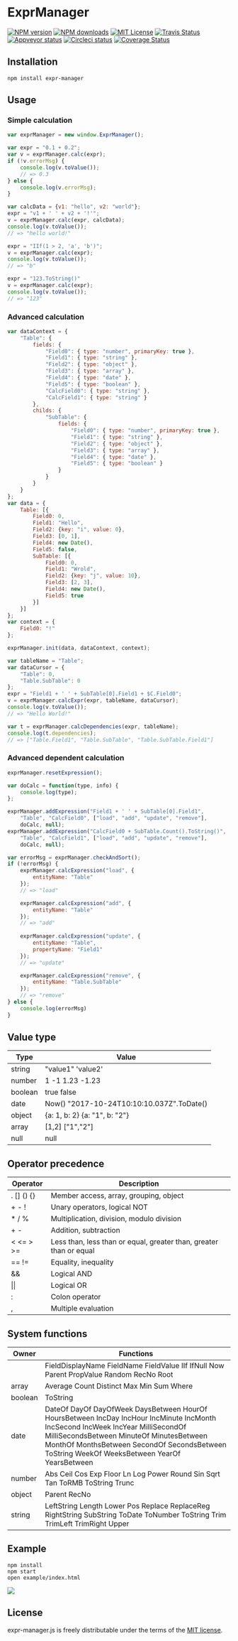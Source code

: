 # ExprManager

[![NPM version][npm-version-image]][npm-url] [![NPM downloads][npm-downloads-image]][npm-url] [![MIT License][license-image]][license-url] [![Travis Status][travis-image]][travis-url] [![Appveyor status][appveyor-image]][appveyor-url] [![Circleci status][circleci-image]][circleci-url] [![Coverage Status][coverage-image]][coverage-url]

## Installation
	npm install expr-manager

## Usage
### Simple calculation
```javascript
var exprManager = new window.ExprManager();

var expr = "0.1 + 0.2";
var v = exprManager.calc(expr);
if (!v.errorMsg) {
    console.log(v.toValue());
    // => 0.3
} else {
    console.log(v.errorMsg);
}

var calcData = {v1: "hello", v2: "world"};
expr = "v1 + ' ' + v2 + '!'";
v = exprManager.calc(expr, calcData);
console.log(v.toValue());
// => "hello world!"

expr = "IIf(1 > 2, 'a', 'b')";
v = exprManager.calc(expr);
console.log(v.toValue());
// => "b"

expr = "123.ToString()"
v = exprManager.calc(expr);
console.log(v.toValue());
// => "123"
```
### Advanced calculation
```javascript
var dataContext = {
    "Table": {
        fields: {
            "Field0": { type: "number", primaryKey: true },
            "Field1": { type: "string" },
            "Field2": { type: "object" },
            "Field3": { type: "array" },
            "Field4": { type: "date" },
            "Field5": { type: "boolean" },
            "CalcField0": { type: "string" },
            "CalcField1": { type: "string" }
        },
        childs: {
            "SubTable": {
                fields: {
                    "Field0": { type: "number", primaryKey: true },
                    "Field1": { type: "string" },
                    "Field2": { type: "object" },
                    "Field3": { type: "array" },
                    "Field4": { type: "date" },
                    "Field5": { type: "boolean" }
                }
            }
        }
    }
};
var data = {
    Table: [{
        Field0: 0,
        Field1: "Hello",
        Field2: {key: "i", value: 0},
        Field3: [0, 1],
        Field4: new Date(),
        Field5: false,
        SubTable: [{
            Field0: 0,
            Field1: "Wrold",
            Field2: {key: "j", value: 10},
            Field3: [2, 3],
            Field4: new Date(),
            Field5: true
        }]
    }]
};
var context = {
    Field0: "!"
};

exprManager.init(data, dataContext, context);

var tableName = "Table";
var dataCursor = {
    "Table": 0,
    "Table.SubTable": 0
};
expr = "Field1 + ' ' + SubTable[0].Field1 + $C.Field0";
v = exprManager.calcExpr(expr, tableName, dataCursor);
console.log(v.toValue());
// => "Hello World!"

var t = exprManager.calcDependencies(expr, tableName);
console.log(t.dependencies);
// => ["Table.Field1", "Table.SubTable", "Table.SubTable.Field1"]
```
### Advanced dependent calculation
```javascript
exprManager.resetExpression();

var doCalc = function(type, info) {
    console.log(type);
};

exprManager.addExpression("Field1 + ' ' + SubTable[0].Field1",
    "Table", "CalcField0", ["load", "add", "update", "remove"],
    doCalc, null);
exprManager.addExpression("CalcField0 + SubTable.Count().ToString()",
    "Table", "CalcField1", ["load", "add", "update", "remove"],
    doCalc, null);

var errorMsg = exprManager.checkAndSort();
if (!errorMsg) {
    exprManager.calcExpression("load", {
        entityName: "Table"
    });
    // => "load"

    exprManager.calcExpression("add", {
        entityName: "Table"
    });
    // => "add"
    
    exprManager.calcExpression("update", {
        entityName: "Table",
        propertyName: "Field1"
    });
    // => "update"

    exprManager.calcExpression("remove", {
        entityName: "Table.SubTable"
    });
    // => "remove"
} else {
    console.log(errorMsg)
}
```

## Value type
| Type        | Value                                     |
| ----------- | ----------------------------------------- |
| string      | "value1" 'value2'                         |
| number      | 1 -1 1.23 -1.23                           |
| boolean     | true false                                |
| date        | Now() "2017-10-24T10:10:10.037Z".ToDate() |
| object      | {a: 1, b: 2} {a: "1", b: "2"}             |
| array       | [1,2] ["1","2"]                           |
| null        | null                                      |

## Operator precedence
| Operator        | Description                                                        |
| --------------- | ------------------------------------------------------------------ |
| . \[\] \(\) {}  | Member access, array, grouping, object                             |
| + - !           | Unary operators, logical NOT                                       |
| * / %           | Multiplication, division, modulo division                          |
| + -             | Addition, subtraction                                              |
| < <= > >=       | Less than, less than or equal, greater than, greater than or equal |
| == !=           | Equality, inequality                                               |
| &&              | Logical AND                                                        |
| \|\|            | Logical OR                                                         |
| :               | Colon operator                                                     |
| ,               | Multiple evaluation                                                |

## System functions
| Owner   | Functions                                                                   |
| ------- | --------------------------------------------------------------------------- |
|         | FieldDisplayName FieldName FieldValue IIf IfNull Now Parent PropValue Random RecNo Root |
| array   | Average Count Distinct Max Min Sum Where                                    |
| boolean | ToString                                                                    |
| date    | DateOf DayOf DayOfWeek DaysBetween HourOf HoursBetween IncDay IncHour IncMinute IncMonth IncSecond IncWeek IncYear MilliSecondOf MilliSecondsBetween MinuteOf MinutesBetween MonthOf MonthsBetween SecondOf SecondsBetween ToString WeekOf WeeksBetween YearOf YearsBetween |
| number  | Abs Ceil Cos Exp Floor Ln Log Power Round Sin Sqrt Tan ToRMB ToString Trunc |
| object  | Parent RecNo                                                                |
| string  | LeftString Length Lower Pos Replace ReplaceReg RightString SubString ToDate ToNumber ToString Trim TrimLeft TrimRight Upper |

## Example
    npm install
    npm start
    open example/index.html
![](docs/preview.gif)

## License

expr-manager.js is freely distributable under the terms of the [MIT license](https://github.com/X37ddV/expr-manager/blob/master/LICENSE).

[license-image]: http://img.shields.io/badge/license-MIT-blue.svg?style=flat
[license-url]: LICENSE

[npm-url]: https://npmjs.org/package/expr-manager
[npm-version-image]: http://img.shields.io/npm/v/expr-manager.svg?style=flat
[npm-downloads-image]: http://img.shields.io/npm/dm/expr-manager.svg?style=flat

[travis-url]: https://travis-ci.org/X37ddV/expr-manager
[travis-image]: https://api.travis-ci.org/shinnn/gulp-gh-pages.svg?branch=master

[appveyor-url]: https://ci.appveyor.com/project/X37ddV/expr-manager/branch/master
[appveyor-image]: https://ci.appveyor.com/api/projects/status/cvtwkjnatev9rluq/branch/master?svg=true

[circleci-image]: https://img.shields.io/circleci/project/X37ddV/expr-manager/master.svg
[circleci-url]: https://circleci.com/gh/X37ddV/expr-manager/tree/master

[coverage-url]: https://coveralls.io/github/X37ddV/expr-manager?branch=master
[coverage-image]: https://coveralls.io/repos/github/X37ddV/expr-manager/badge.svg?branch=master
